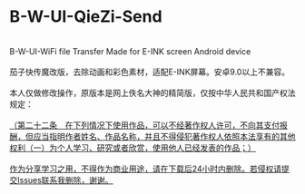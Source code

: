 # B-W-UI-QieZi-Send
<br>B-W-UI-WiFi file Transfer Made for E-INK screen Android device</br>
<br>茄子快传魔改版，去除动画和彩色素材，适配E-INK屏幕。安卓9.0以上不兼容。</br>
<br>本人仅做修改操作，原版本是网上佚名大神的精简版，仅按中华人民共和国产权法规定：</br>
<br><u>（第二十二条　在下列情况下使用作品，可以不经著作权人许可，不向其支付报酬，但应当指明作者姓名、作品名称，并且不得侵犯著作权人依照本法享有的其他权利（一）为个人学习、研究或者欣赏，使用他人已经发表的作品；）<u></br>
<br>作为分享学习之用，不得作为商业用途，请在下载后24小时内删除。若侵权请提交Issues联系我删除，谢谢。</br>
